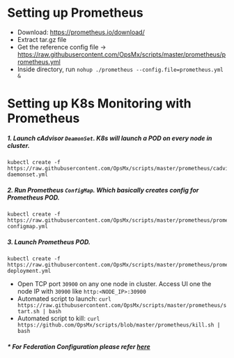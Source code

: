 # Setting up Prometheus

* Download: https://prometheus.io/download/
* Extract tar.gz file
* Get the reference config file -> https://raw.githubusercontent.com/OpsMx/scripts/master/prometheus/prometheus.yml
* Inside directory, run `nohup ./prometheus --config.file=prometheus.yml &`

# Setting up K8s Monitoring with Prometheus
##### 1. Launch cAdvisor `DeamonSet`. K8s will launch a POD on every node in cluster.
```
kubectl create -f https://raw.githubusercontent.com/OpsMx/scripts/master/prometheus/cadvisor-daemonset.yml
```
##### 2. Run Prometheus `ConfigMap`. Which basically creates config for Prometheus POD.
```
kubectl create -f https://raw.githubusercontent.com/OpsMx/scripts/master/prometheus/prometheus-configmap.yml
```
##### 3. Launch Prometheus POD.
```
kubectl create -f https://raw.githubusercontent.com/OpsMx/scripts/master/prometheus/prometheus-deployment.yml
```
 * Open TCP port `30900` on any one node in cluster. Access UI one the node IP with `30900` like `http:<NODE_IP>:30900`
 * Automated script to launch: `curl https://raw.githubusercontent.com/OpsMx/scripts/master/prometheus/start.sh | bash`
 * Automated script to kill: `curl https://github.com/OpsMx/scripts/blob/master/prometheus/kill.sh | bash`

##### * For Federation Configuration please refer [here](https://github.com/OpsMx/scripts/blob/master/prometheus/prometheus.yml#L44)
